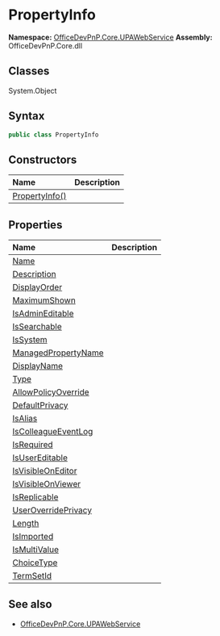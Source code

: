 # PropertyInfo

**Namespace:** [OfficeDevPnP.Core.UPAWebService](OfficeDevPnP.Core.UPAWebService.md)
**Assembly:** OfficeDevPnP.Core.dll
## Classes
System.Object
## Syntax
```C#
public class PropertyInfo
```
## Constructors
|**Name**|**Description**|
|:-----|:-----|
| [PropertyInfo()](PropertyInfoconstructor1details.md) | 
## Properties
|**Name**|**Description**|
|:-----|:-----|
| [Name](PropertyInfo.Name.md) | 
| [Description](PropertyInfo.Description.md) | 
| [DisplayOrder](PropertyInfo.DisplayOrder.md) | 
| [MaximumShown](PropertyInfo.MaximumShown.md) | 
| [IsAdminEditable](PropertyInfo.IsAdminEditable.md) | 
| [IsSearchable](PropertyInfo.IsSearchable.md) | 
| [IsSystem](PropertyInfo.IsSystem.md) | 
| [ManagedPropertyName](PropertyInfo.ManagedPropertyName.md) | 
| [DisplayName](PropertyInfo.DisplayName.md) | 
| [Type](PropertyInfo.Type.md) | 
| [AllowPolicyOverride](PropertyInfo.AllowPolicyOverride.md) | 
| [DefaultPrivacy](PropertyInfo.DefaultPrivacy.md) | 
| [IsAlias](PropertyInfo.IsAlias.md) | 
| [IsColleagueEventLog](PropertyInfo.IsColleagueEventLog.md) | 
| [IsRequired](PropertyInfo.IsRequired.md) | 
| [IsUserEditable](PropertyInfo.IsUserEditable.md) | 
| [IsVisibleOnEditor](PropertyInfo.IsVisibleOnEditor.md) | 
| [IsVisibleOnViewer](PropertyInfo.IsVisibleOnViewer.md) | 
| [IsReplicable](PropertyInfo.IsReplicable.md) | 
| [UserOverridePrivacy](PropertyInfo.UserOverridePrivacy.md) | 
| [Length](PropertyInfo.Length.md) | 
| [IsImported](PropertyInfo.IsImported.md) | 
| [IsMultiValue](PropertyInfo.IsMultiValue.md) | 
| [ChoiceType](PropertyInfo.ChoiceType.md) | 
| [TermSetId](PropertyInfo.TermSetId.md) | 
## See also
- [OfficeDevPnP.Core.UPAWebService](OfficeDevPnP.Core.UPAWebService.md)
